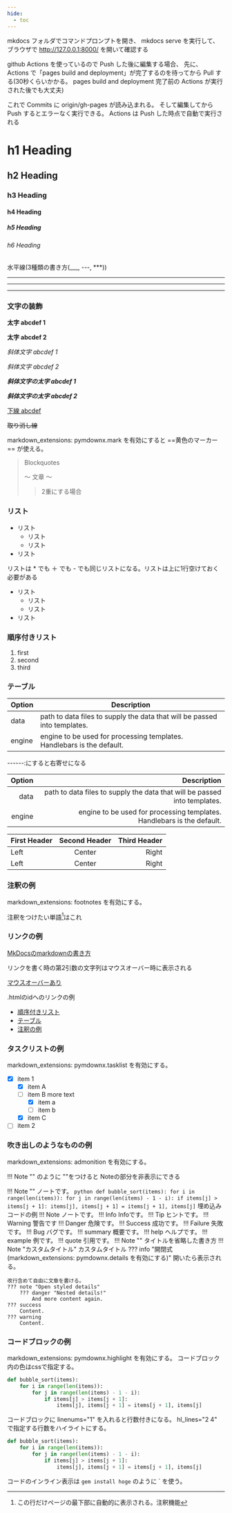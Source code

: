 ```yaml
---
hide:
  - toc
---
```


<!-- ---
# markdown_extensions: meta の例
title: タイトル名を上書き
summary: 概要を上書き
date: 2021-02-26
# hide:
# - navigation # これを使えば左側の一覧を非表示にできる
# - toc # これを使えば右側の一覧を非表示にできる
--- -->

mkdocs フォルダでコマンドプロンプトを開き、 mkdocs serve を実行して、
ブラウザで http://127.0.0.1:8000/ を開いて確認する

github Actions を使っているので Push した後に編集する場合、
先に、 Actions で「pages build and deployment」が完了するのを待ってから
Pull する(30秒くらいかかる。 pages build and deployment 完了前の
Actions が実行された後でも大丈夫)

これで Commits に origin/gh-pages が読み込まれる。
そして編集してから Push するとエラーなく実行できる。
Actions は Push した時点で自動で実行される

# h1 Heading
## h2 Heading
### h3 Heading
#### h4 Heading
##### h5 Heading
###### h6 Heading

水平線(3種類の書き方(___, ---, ***))
___
---
***

### 文字の装飾

**太字 abcdef 1**

__太字 abcdef 2__

*斜体文字 abcdef 1*

_斜体文字 abcdef 2_

***斜体文字の太字 abcdef 1***

___斜体文字の太字 abcdef 2___

<u>下線 abcdef</u>

<del>取り消し線</del>

markdown_extensions: pymdownx.mark を有効にすると ==黄色のマーカー== が使える。

> Blockquotes
>
> ～ 文章 ～
>
>> 2重にする場合

### リスト

* リスト
    * リスト
    * リスト
* リスト

リストは * でも ＋ でも - でも同じリストになる。リストは上に1行空けておく必要がある

+ リスト
    + リスト
    + リスト
+ リスト

### 順序付きリスト

1. first
1. second
1. third

### テーブル

| Option | Description |
| ------ | ----------- |
| data   | path to data files to supply the data that will be passed into templates. |
| engine | engine to be used for processing templates. Handlebars is the default. |

------:にすると右寄せになる

| Option | Description |
| ------:| -----------:|
| data   | path to data files to supply the data that will be passed into templates. |
| engine | engine to be used for processing templates. Handlebars is the default. |

First Header | Second Header | Third Header
:----------- |:-------------:| -----------:
Left         | Center        | Right
Left         | Center        | Right

### 注釈の例

markdown_extensions: footnotes を有効にする。

注釈をつけたい単語[^1]はこれ
[^1]: この行だけページの最下部に自動的に表示される。注釈機能

### リンクの例

[MkDocsのmarkdownの書き方](https://www.mkdocs.org/user-guide/writing-your-docs/#writing-with-markdown)

リンクを書く時の第2引数の文字列はマウスオーバー時に表示される

[マウスオーバーあり](https://www.mkdocs.org/user-guide/writing-your-docs/#writing-with-markdown "マウスオーバー時に表示される文字列")

.htmlのidへのリンクの例

+ [順序付きリスト](#_1)
+ [テーブル](#_2)
+ [注釈の例](#_3)

### タスクリストの例

markdown_extensions: pymdownx.tasklist を有効にする。

+ [X] item 1
    + [X] item A
    + [ ] item B
        more text
        + [x] item a
        + [ ] item b
    + [X] item C
+ [ ] item 2

### 吹き出しのようなものの例

markdown_extensions: admonition を有効にする。

!!! Note "" のように ""をつけると Noteの部分を非表示にできる

!!! Note ""
	ノートです。
	``` python
    def bubble_sort(items):
        for i in range(len(items)):
            for j in range(len(items) - 1 - i):
                if items[j] > items[j + 1]:
                    items[j], items[j + 1] = items[j + 1], items[j]
    ```
	埋め込みコードの例
!!! Note
	ノートです。
!!! Info
    Infoです。
!!! Tip
	ヒントです。
!!! Warning
	警告です
!!! Danger
	危険です。
!!! Success
	成功です。
!!! Failure
	失敗です。
!!! Bug
	バグです。
!!! summary
	概要です。
!!! help
	ヘルプです。
!!! example
	例です。
!!! quote
	引用です。
!!! Note ""
	タイトルを省略した書き方
!!! Note "カスタムタイトル"
    カスタムタイトル
??? info "開閉式(markdown_extensions: pymdownx.details を有効にする)"
	開いたら表示される。

	改行含めて自由に文章を書ける。
	??? note "Open styled details"
		??? danger "Nested details!"
			And more content again.
	??? success
		Content.
	??? warning
		Content.

### コードブロックの例

markdown_extensions: pymdownx.highlight を有効にする。
コードブロック内の色はcssで指定する。

```python
def bubble_sort(items):
    for i in range(len(items)):
        for j in range(len(items) - 1 - i):
            if items[j] > items[j + 1]:
                items[j], items[j + 1] = items[j + 1], items[j]
```

コードブロックに linenums="1" を入れると行数付きになる。 hl_lines="2 4" で指定する行数をハイライトにする。

```python linenums="1" hl_lines="2 4"
def bubble_sort(items):
    for i in range(len(items)):
        for j in range(len(items) - 1 - i):
            if items[j] > items[j + 1]:
                items[j], items[j + 1] = items[j + 1], items[j]
```

コードのインライン表示は `gem install hoge` のように ` を使う。
